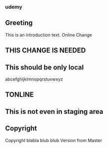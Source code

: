 ### udemy

## Greeting 
This is an introduction text. Online Change
 
## THIS CHANGE IS NEEDED

## This should be only local
 abcefghijklmnopqrstuvwxyz
## TONLINE

## This is not even in staging area

## Copyright
Copyright blabla blub blub 
Version from Master
